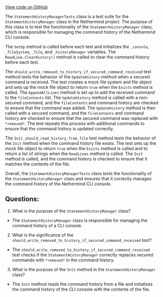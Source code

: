 [View code on GitHub](https://github.com/NethermindEth/nethermind/src/Nethermind/Nethermind.Cli.Test/StatementHistoryManagerTests.cs)

The `StatementHistoryManagerTests` class is a test suite for the `StatementHistoryManager` class in the Nethermind project. The purpose of this class is to test the functionality of the `StatementHistoryManager` class, which is responsible for managing the command history of the Nethermind CLI console.

The `SetUp` method is called before each test and initializes the `_console`, `_fileSystem`, `_file`, and `_historyManager` variables. The `ReadLine.ClearHistory()` method is called to clear the command history before each test.

The `should_write_removed_to_history_if_secured_command_received` test method tests the behavior of the `UpdateHistory` method when a secured command is received. The test creates a mock file system and file object and sets up the mock file object to return `true` when the `Exists` method is called. The `AppendAllLines` method is set up to add the received command to the `fileContents` list. The `UpdateHistory` method is called with a non-secured command, and the `fileContents` and command history are checked to ensure that the command was added. The `UpdateHistory` method is then called with a secured command, and the `fileContents` and command history are checked to ensure that the secured command was replaced with `*removed*`. The test repeats this process with additional commands to ensure that the command history is updated correctly.

The `Init_should_read_history_from_file` test method tests the behavior of the `Init` method when the command history file exists. The test sets up the mock file object to return `true` when the `Exists` method is called and to return a list of strings when the `ReadLines` method is called. The `Init` method is called, and the command history is checked to ensure that it matches the contents of the file.

Overall, the `StatementHistoryManagerTests` class tests the functionality of the `StatementHistoryManager` class and ensures that it correctly manages the command history of the Nethermind CLI console.
## Questions: 
 1. What is the purpose of the `StatementHistoryManager` class?
- The `StatementHistoryManager` class is responsible for managing the command history of a CLI console.

2. What is the significance of the `should_write_removed_to_history_if_secured_command_received` test?
- The `should_write_removed_to_history_if_secured_command_received` test checks if the `StatementHistoryManager` correctly replaces secured commands with `*removed*` in the command history.

3. What is the purpose of the `Init` method in the `StatementHistoryManager` class?
- The `Init` method reads the command history from a file and initializes the command history of the CLI console with the contents of the file.